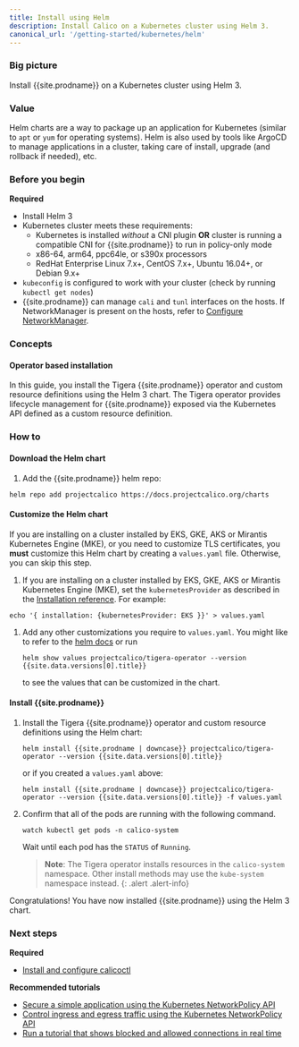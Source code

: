 ```yaml
---
title: Install using Helm
description: Install Calico on a Kubernetes cluster using Helm 3.
canonical_url: '/getting-started/kubernetes/helm'
---
```


### Big picture

Install {{site.prodname}} on a Kubernetes cluster using Helm 3.

### Value

Helm charts are a way to package up an application for Kubernetes (similar to `apt` or `yum` for operating systems). Helm is also used by tools like ArgoCD to manage applications in a cluster, taking care of install, upgrade (and rollback if needed), etc.

### Before you begin
**Required**

- Install Helm 3
- Kubernetes cluster meets these requirements:
  - Kubernetes is installed *without* a CNI plugin **OR** cluster is running a compatible CNI for {{site.prodname}} to run in policy-only mode
  - x86-64, arm64, ppc64le, or s390x processors
  - RedHat Enterprise Linux 7.x+, CentOS 7.x+, Ubuntu 16.04+, or Debian 9.x+
- `kubeconfig` is configured to work with your cluster (check by running `kubectl get nodes`)
- {{site.prodname}} can manage `cali` and `tunl` interfaces on the hosts.
  If NetworkManager is present on the hosts, refer to
  [Configure NetworkManager](../../maintenance/troubleshoot/troubleshooting#configure-networkmanager).

### Concepts

#### Operator based installation

In this guide, you install the Tigera {{site.prodname}} operator and custom resource definitions using the Helm 3 chart. The Tigera operator provides lifecycle management for {{site.prodname}} exposed via the Kubernetes API defined as a custom resource definition.

### How to

#### Download the Helm chart

1. Add the {{site.prodname}} helm repo:
```
helm repo add projectcalico https://docs.projectcalico.org/charts
```

#### Customize the Helm chart
If you are installing on a cluster installed by EKS, GKE, AKS or Mirantis Kubernetes Engine (MKE), or you need to customize TLS certificates, you **must** customize this Helm chart by creating a `values.yaml` file. Otherwise, you can skip this step.

1. If you are installing on a cluster installed by EKS, GKE, AKS or Mirantis Kubernetes Engine (MKE), set the `kubernetesProvider` as described in the [Installation reference](../../reference/installation/api#operator.tigera.io/v1.Provider).  For example:
```
echo '{ installation: {kubernetesProvider: EKS }}' > values.yaml
```
1. Add any other customizations you require to `values.yaml`.  You might like to refer to the [helm docs](https://helm.sh/docs/) or run
   ```
   helm show values projectcalico/tigera-operator --version {{site.data.versions[0].title}}
   ```
   to see the values that can be customized in the chart.

#### Install {{site.prodname}}

1. Install the Tigera {{site.prodname}} operator and custom resource definitions using the Helm chart:

   ```
   helm install {{site.prodname | downcase}} projectcalico/tigera-operator --version {{site.data.versions[0].title}}
   ```
   or if you created a `values.yaml` above:
   ```
   helm install {{site.prodname | downcase}} projectcalico/tigera-operator --version {{site.data.versions[0].title}} -f values.yaml
   ```

1. Confirm that all of the pods are running with the following command.

   ```
   watch kubectl get pods -n calico-system
   ```

   Wait until each pod has the `STATUS` of `Running`.

   > **Note**: The Tigera operator installs resources in the `calico-system` namespace. Other install methods may use
   > the `kube-system` namespace instead.
   {: .alert .alert-info}

Congratulations! You have now installed {{site.prodname}} using the Helm 3 chart.

### Next steps

**Required**
- [Install and configure calicoctl](../clis/calicoctl/install)

**Recommended tutorials**
- [Secure a simple application using the Kubernetes NetworkPolicy API](../../security/tutorials/kubernetes-policy-basic)
- [Control ingress and egress traffic using the Kubernetes NetworkPolicy API](../../security/tutorials/kubernetes-policy-advanced)
- [Run a tutorial that shows blocked and allowed connections in real time](../../security/tutorials/kubernetes-policy-demo/kubernetes-demo)
